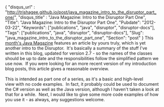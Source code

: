 {
 "disqus_url" : "http://trishagee.github.io/post/java_magazine_intro_to_the_disruptor_part_one/",
 "disqus_title" : "Java Magazine: Intro to the Disruptor Part One",
 "Title": "Java Magazine: Intro to the Disruptor Part One",
 "Pubdate": "2012-03-22",
 "Keywords": ["publications", "java", "disruptor", "disruptor-docs"],
 "Tags": ["publications", "java", "disruptor", "disruptor-docs"],
 "Slug": "java_magazine_intro_to_the_disruptor_part_one",
 "Section": "post"
}
This <a href="http://www.oraclejavamagazine-digital.com/javamagazine/20120304/?pg=56&amp;pm=1&amp;u1=friend">month's Java Magazine</a>&nbsp;features an article by yours truly, which is yet another intro to the Disruptor. &nbsp;It's basically a summary of the stuff I've written in this blog, updated for version 2.7 - so the names of the classes should be up to date and the responsibilities follow the simplified pattern we use now. &nbsp;If you were looking for an more recent version of my introduction blog posts, this article gives a reasonable overview.<br /><br />This is intended as part one of a series, as it's a basic and high-level view&nbsp;with no code examples. &nbsp;In fact, it probably could be used to document the C# version as well as the Java version, although I haven't taken a look at that for a while. &nbsp;Next, I would like to give some more code examples of how you use it - as always, any suggestions welcome.
